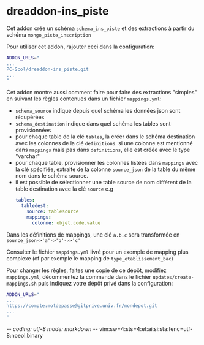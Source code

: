 # dreaddon-ins_piste

Cet addon crée un schéma `schema_ins_piste` et des extractions à partir du
schéma `mongo_piste_inscription`

Pour utiliser cet addon, rajouter ceci dans la configuration:
~~~sh
ADDON_URLS="
...
PC-Scol/dreaddon-ins_piste.git
...
"
~~~

Cet addon montre aussi comment faire pour faire des extractions "simples" en
suivant les règles contenues dans un fichier `mappings.yml`:
* `schema_source` indique depuis quel schéma les données json sont récupérées
* `schema_destination` indique dans quel schéma les tables sont provisionnées
* pour chaque table de la clé `tables`, la créer dans le schéma destination avec
  les colonnes de la clé `definitions`. si une colonne est mentionné dans
  `mappings` mais pas dans `definitions`, elle est créée avec le type "varchar"
* pour chaque table, provisionner les colonnes listées dans `mappings` avec la
  clé spécifiée, extraite de la colonne `source_json` de la table du même nom
  dans le schéma source.
* il est possible de sélectionner une table source de nom différent de la table
  destination avec la clé `source` e.g
  ~~~yaml
  tables:
    tabledest:
      source: tablesource
      mappings:
        colonne: objet.code.value
  ~~~

Dans les définitions de mappings, une clé `a.b.c` sera transformée en
`source_json->'a'->'b'->>'c'`

Consulter le fichier `mappings.yml` livré pour un exemple de mapping plus
complexe (cf par exemple le mapping de `type_etablissement_bac`)

Pour changer les règles, faites une copie de ce dépôt, modifiez `mappings.yml`,
décommentez la commande dans le fichier `updates/create-mappings.sh` puis
indiquez votre dépôt privé dans la configuration:
~~~sh
ADDON_URLS="
...
https://compte:motdepasse@gitprive.univ.fr/mondepot.git
...
"
~~~

-*- coding: utf-8 mode: markdown -*- vim:sw=4:sts=4:et:ai:si:sta:fenc=utf-8:noeol:binary